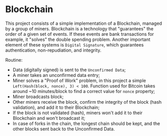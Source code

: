 # Blockchain

This project consists of a simple implementation of a Blockchain, managed by a group of miners. Blockchain is a technology that "guarantees" the order of a given set of events. If these events are bank transactions for example, it "solves" the double spending problem. Another important element of these systems is `Digital Signature`, which guarantees authentication, non-repudiation, and integrity.

Routine:

- Data (digitally signed) is sent to the `Unconfirmed Data`;
- A miner takes an unconfirmed data entry;
- Miner solves a "Proof of Work" problem, in this project a simple `Left(Hash(block, nonce), 3) < 100`. Function used for Bitcoin takes around ~10 minutes/block to find a correct value for `nonce` property;
- Miner broadcasts block;
- Other miners receive the block, confirm the integrity of the block (hash validation), and add it to their Blockchain;
- If the block is not validated (hash), miners won't add it to their Blockchain and won't broadcast it;
- In case of forks in the chain, the longest chain should be kept, and the other blocks sent back to the Unconfirmed Data.
